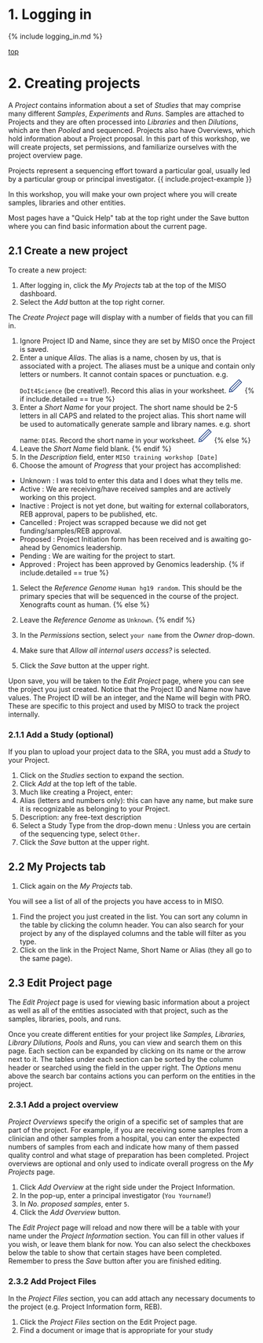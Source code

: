 <a name="login"/>

# 1. Logging in

{% include logging_in.md %}


<a name="proj" href="#" id="toplink">top</a>

# 2. Creating projects

A _Project_ contains information about a set of _Studies_ that may comprise many
different _Samples_, _Experiments_ and _Runs_. Samples are attached to Projects and
they are often processed into _Libraries_ and then _Dilutions_, which are then
_Pooled_ and sequenced. Projects also have Overviews, which hold information about
a Project proposal. In this part of this workshop, we will create projects, set
permissions, and familiarize ourselves with the project overview page.

Projects represent a sequencing effort toward a particular goal, usually led by
a particular group or principal investigator. {{ include.project-example }}

In this workshop, you will make your own project where you will create samples,
libraries and other entities.

Most pages have a "Quick Help" tab at the top right under the Save
button where you can find basic information about the current page.


## 2.1 Create a new project

To create a new project:

1. After logging in, click the _My Projects_ tab at the top of the MISO
dashboard.
1. Select the _Add_ button at the top right corner.

The _Create Project_ page will display with a number of fields that you can fill in.

1. Ignore Project ID and Name, since they are set by MISO once the Project is saved.
1. Enter a unique _Alias_. The alias is a name, chosen by us, that is associated
with a project. The aliases must be a unique and contain only letters or
numbers. It cannot contain spaces or punctuation. e.g. `DoIt4Science` (be creative!).
Record this alias in your worksheet. <img src="pics/blue_pencil.png">
{% if include.detailed == true %}
1. Enter a _Short Name_ for your project. The short name should be 2-5 letters in
all CAPS and related to the project alias. This short name will be used to
automatically generate sample and library names. e.g. short name: `DI4S`.
Record the short name in your worksheet. <img src="pics/blue_pencil.png">
{% else %}
1. Leave the _Short Name_ field blank.
{% endif %}
1. In the _Description_ field, enter `MISO training workshop [Date]`
1. Choose the amount of _Progress_ that your project has accomplished:
  * Unknown : I was told to enter this data and I does what they tells me.
  * Active : We are receiving/have received samples and are actively working on
    this project.
  * Inactive : Project is not yet done, but waiting for external collaborators,
    REB approval, papers to be published, etc.
  * Cancelled : Project was scrapped because we did not get funding/samples/REB
    approval.
  * Proposed : Project Initiation form has been received and is awaiting go-ahead
    by Genomics leadership.
  * Pending : We are waiting for the project to start.
  * Approved : Project has been approved by Genomics leadership.
{% if include.detailed == true %}
1. Select the _Reference Genome_ `Human hg19 random`. This should be the primary
species that will be sequenced in the course of the project. Xenografts count
as human.
{% else %}
1. Leave the _Reference Genome_ as `Unknown`.
{% endif %}
1. In the _Permissions_ section, select `your name` from the _Owner_ drop-down.
1. Make sure that _Allow all internal users access?_ is selected.

1. Click the _Save_ button at the upper right.

Upon save, you will be taken to the _Edit Project_ page, where you can see the
project you just created. Notice that the Project ID and Name now have values.
The Project ID will be an integer, and the Name will begin with PRO. These are
specific to this project and used by MISO to track the project internally.

### 2.1.1 Add a Study (optional)

If you plan to upload your project data to the SRA, you must add a _Study_ to 
your Project.

1. Click on the _Studies_ section to expand the section.
1. Click _Add_ at the top left of the table.
1. Much like creating a Project, enter:
  1. Alias (letters and numbers only): this can have any name, but make sure
it is recognizable as belonging to your Project.
  1. Description: any free-text description
  1. Select a Study Type from the drop-down menu : Unless you are certain of the
sequencing type, select `Other`.
1. Click the _Save_ button at the upper right.


## 2.2 My Projects tab

1. Click again on the _My Projects_ tab.

You will see a list of all of the projects you have access to in MISO.

1. Find the project you just created in the list. You can sort any column in the
table by clicking the column header. You can also search for your project by
any of the displayed columns and the table will filter as you type.
1. Click on the link in the Project Name, Short Name or Alias (they all go to the
same page).


## 2.3 Edit Project page

The _Edit Project_ page is used for viewing basic information about a project as
well as all of the entities associated with that project, such as the samples,
libraries, pools, and runs.

Once you create different entities for your project like _Samples, Libraries,
Library Dilutions, Pools_ and _Runs_, you can view and search them on this page.
Each section can be expanded by clicking on its name or the arrow next to it.
The tables under each section can be sorted by the column header or searched
using the field in the upper right. The _Options_ menu above the search bar
contains actions you can perform on the entities in the project.



### 2.3.1 Add a project overview

_Project Overviews_ specify the origin of a specific set of samples
that are part of the project. For example, if you are receiving some samples
from a clinician and other samples from a hospital, you can enter the expected
numbers of samples from each and indicate how many of them passed quality
control and what stage of preparation has been completed. Project overviews are
optional and only used to indicate overall progress on the _My Projects_ page.

1. Click _Add Overview_ at the right side under the Project Information.
1. In the pop-up, enter a principal investigator (`You Yourname`!)
1. In _No. proposed samples_, enter `5`.
1. Click the _Add Overview_ button.

The _Edit Project_ page will reload and now there will be a table with your name
under the _Project Information_ section. You can fill in other values if you wish, or
leave them blank for now. You can also select the checkboxes below the table to
show that certain stages have been completed. Remember to press the _Save_
button after you are finished editing.


### 2.3.2 Add Project Files

In the _Project Files_ section, you can add attach any necessary documents to the
project (e.g. Project Information form, REB).

1. Click the _Project Files_ section on the Edit Project page.
1. Find a document or image that is appropriate for your study
